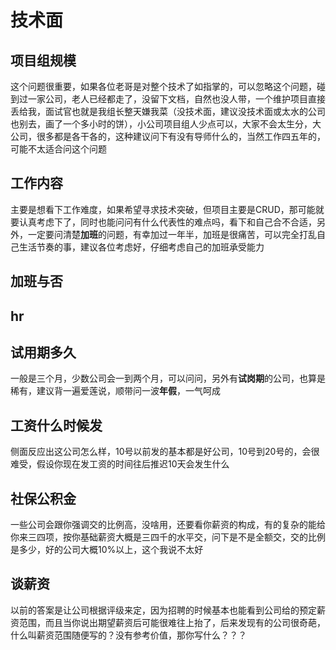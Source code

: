 # 技术面
## 项目组规模

这个问题很重要，如果各位老哥是对整个技术了如指掌的，可以忽略这个问题，碰到过一家公司，老人已经都走了，没留下文档，自然也没人带，一个维护项目直接丢给我，面试官也就是我组长整天嫌我菜（没技术面，建议没技术面或太水的公司也别去，画了一个多小时的饼），小公司项目组人少点可以，大家不会太生分，大公司，很多都是各干各的，这种建议问下有没有导师什么的，当然工作四五年的，可能不太适合问这个问题

## 工作内容

主要是想看下工作难度，如果希望寻求技术突破，但项目主要是CRUD，那可能就要认真考虑下了，同时也能问问有什么代表性的难点吗，看下和自己合不合适，另外，一定要问清楚**加班**的问题，有幸加过一年半，加班是很痛苦，可以完全打乱自己生活节奏的事，建议各位考虑好，仔细考虑自己的加班承受能力

## 加班与否
## hr
## 试用期多久

一般是三个月，少数公司会一到两个月，可以问问，另外有**试岗期**的公司，也算是稀有，建议背一遍爱莲说，顺带问一波**年假**，一气呵成

## 工资什么时候发

侧面反应出这公司怎么样，10号以前发的基本都是好公司，10号到20号的，会很难受，假设你现在发工资的时间往后推迟10天会发生什么

## 社保公积金

一些公司会跟你强调交的比例高，没啥用，还要看你薪资的构成，有的复杂的能给你来三四项，按你基础薪资大概是三四千的水平交，问下是不是全额交，交的比例是多少，好的公司大概10%以上，这个我说不太好

## 谈薪资

以前的答案是让公司根据评级来定，因为招聘的时候基本也能看到公司给的预定薪资范围，而且当你说出期望薪资后可能很难往上抬了，后来发现有的公司很奇葩，什么叫薪资范围随便写的？没有参考价值，那你写什么？？？







